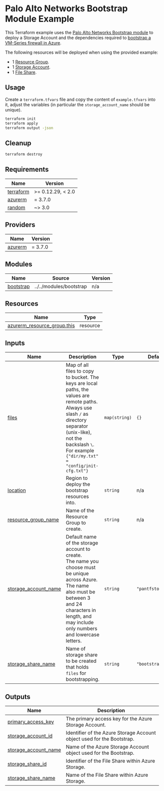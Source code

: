 # Palo Alto Networks Bootstrap Module Example

This Terraform example uses the [Palo Alto Networks Bootstrap module](../../modules/bootstrap) to deploy a Storage Account and the dependencies required
to [bootstrap a VM-Series firewall in Azure](https://docs.paloaltonetworks.com/vm-series/9-1/vm-series-deployment/bootstrap-the-vm-series-firewall/bootstrap-the-vm-series-firewall-in-azure.html#idd51f75b8-e579-44d6-a809-2fafcfe4b3b6).

The following resources will be deployed when using the provided example:
* 1 [Resource Group](https://docs.microsoft.com/en-us/azure/azure-resource-manager/management/manage-resource-groups-portal#what-is-a-resource-group).
* 1 [Storage Account](https://docs.microsoft.com/en-us/azure/storage/common/storage-account-overview).
* 1 [File Share](https://docs.microsoft.com/en-us/azure/storage/files/storage-files-introduction#:~:text=Azure%20Files%20offers%20fully%20managed,cloud%20or%20on%2Dpremises%20deployments).

## Usage

Create a `terraform.tfvars` file and copy the content of `example.tfvars` into it, adjust the variables (in particular the `storage_account_name` should be unique).

```sh
terraform init
terraform apply
terraform output -json
```

## Cleanup

```sh
terraform destroy
```

<!-- BEGINNING OF PRE-COMMIT-TERRAFORM DOCS HOOK -->
## Requirements

| Name | Version |
|------|---------|
| <a name="requirement_terraform"></a> [terraform](#requirement\_terraform) | >= 0.12.29, < 2.0 |
| <a name="requirement_azurerm"></a> [azurerm](#requirement\_azurerm) | = 3.7.0 |
| <a name="requirement_random"></a> [random](#requirement\_random) | ~> 3.0 |

## Providers

| Name | Version |
|------|---------|
| <a name="provider_azurerm"></a> [azurerm](#provider\_azurerm) | = 3.7.0 |

## Modules

| Name | Source | Version |
|------|--------|---------|
| <a name="module_bootstrap"></a> [bootstrap](#module\_bootstrap) | ../../modules/bootstrap | n/a |

## Resources

| Name | Type |
|------|------|
| [azurerm_resource_group.this](https://registry.terraform.io/providers/hashicorp/azurerm/3.7.0/docs/resources/resource_group) | resource |

## Inputs

| Name | Description | Type | Default | Required |
|------|-------------|------|---------|:--------:|
| <a name="input_files"></a> [files](#input\_files) | Map of all files to copy to bucket. The keys are local paths, the values are remote paths. Always use slash `/` as directory separator (unix-like), not the backslash `\`. For example `{"dir/my.txt" = "config/init-cfg.txt"}` | `map(string)` | `{}` | no |
| <a name="input_location"></a> [location](#input\_location) | Region to deploy the bootstrap resources into. | `string` | n/a | yes |
| <a name="input_resource_group_name"></a> [resource\_group\_name](#input\_resource\_group\_name) | Name of the Resource Group to create. | `string` | n/a | yes |
| <a name="input_storage_account_name"></a> [storage\_account\_name](#input\_storage\_account\_name) | Default name of the storage account to create.<br>The name you choose must be unique across Azure. The name also must be between 3 and 24 characters in length, and may include only numbers and lowercase letters. | `string` | `"pantfstorage"` | no |
| <a name="input_storage_share_name"></a> [storage\_share\_name](#input\_storage\_share\_name) | Name of storage share to be created that holds `files` for bootstrapping. | `string` | `"bootstrapshare"` | no |

## Outputs

| Name | Description |
|------|-------------|
| <a name="output_primary_access_key"></a> [primary\_access\_key](#output\_primary\_access\_key) | The primary access key for the Azure Storage Account. |
| <a name="output_storage_account_id"></a> [storage\_account\_id](#output\_storage\_account\_id) | Identifier of the Azure Storage Account object used for the Bootstrap. |
| <a name="output_storage_account_name"></a> [storage\_account\_name](#output\_storage\_account\_name) | Name of the Azure Storage Account object used for the Bootstrap. |
| <a name="output_storage_share_id"></a> [storage\_share\_id](#output\_storage\_share\_id) | Identifier of the File Share within Azure Storage. |
| <a name="output_storage_share_name"></a> [storage\_share\_name](#output\_storage\_share\_name) | Name of the File Share within Azure Storage. |
<!-- END OF PRE-COMMIT-TERRAFORM DOCS HOOK -->
